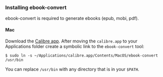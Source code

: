 ### Installing ebook-convert

ebook-convert is required to generate ebooks (epub, mobi, pdf).

#### Mac

Download the [Calibre app](http://calibre-ebook.com/download). After moving the `calibre.app` to your Applications folder create a symbolic link to the `ebook-convert` tool:

```
$ sudo ln -s ~/Applications/calibre.app/Contents/MacOS/ebook-convert /usr/bin
```

You can replace `/usr/bin` with any directory that is in your `$PATH`.
